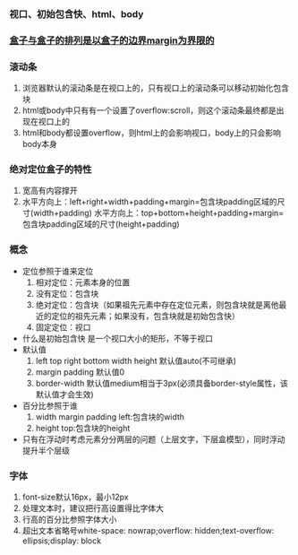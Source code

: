 ### 视口、初始包含快、html、body

### [盒子与盒子的排列是以盒子的边界margin为界限的]()

### 滚动条

1. 浏览器默认的滚动条是在视口上的，只有视口上的滚动条可以移动初始化包含块
2. html或body中只有有一个设置了overflow:scroll，则这个滚动条最终都是出现在视口上的
3. html和body都设置overflow，则html上的会影响视口，body上的只会影响body本身

### 绝对定位盒子的特性

1. 宽高有内容撑开
2. 水平方向上：left+right+width+padding+margin=包含块padding区域的尺寸(width+padding)
   水平方向上：top+bottom+height+padding+margin=包含块padding区域的尺寸(height+padding)

### 概念

+ 定位参照于谁来定位
  1. 相对定位：元素本身的位置
  2. 没有定位：包含块
  3. 绝对定位：包含块（如果祖先元素中存在定位元素，则包含块就是离他最近的定位的祖先元素；如果没有，包含块就是初始包含快）
  4. 固定定位：视口
+ 什么是初始包含快 是一个视口大小的矩形，不等于视口
+ 默认值
  1. left top right bottom width height 默认值auto(不可继承)
  2. margin padding 默认值0
  3. border-width
     默认值medium相当于3px(必须具备border-style属性，该默认值才会生效)
+ 百分比参照于谁
  1. width margin padding left:包含块的width
  2. height top:包含块的height
+ 只有在浮动时考虑元素分分两层的问题（上层文字，下层盒模型），同时浮动提升半个层级

### 字体

1. font-size默认16px，最小12px
2. 处理文本时，建议把行高设置得比字体大
3. 行高的百分比参照字体大小
4. 超出文本省略号white-space: nowrap;overflow: hidden;text-overflow:
   ellipsis;display: block
